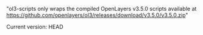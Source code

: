 "ol3-scripts only wraps the compiled OpenLayers v3.5.0 scripts available at https://github.com/openlayers/ol3/releases/download/v3.5.0/v3.5.0.zip"

Current version: HEAD


